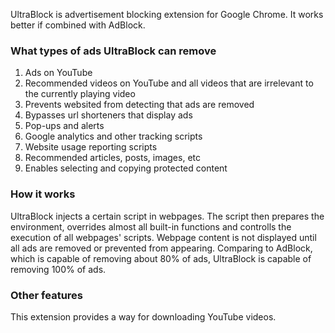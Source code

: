 UltraBlock is advertisement blocking extension for Google Chrome. It works better if combined with AdBlock.

### What types of ads UltraBlock can remove

1. Ads on YouTube
2. Recommended videos on YouTube and all videos that are irrelevant to the currently playing video
3. Prevents websited from detecting that ads are removed
4. Bypasses url shorteners that display ads
5. Pop-ups and alerts
6. Google analytics and other tracking scripts
7. Website usage reporting scripts
8. Recommended articles, posts, images, etc
9. Enables selecting and copying protected content

### How it works

UltraBlock injects a certain script in webpages. The script then prepares the environment, overrides almost all built-in functions and controlls the execution of all webpages' scripts. Webpage content is not displayed until all ads are removed or prevented from appearing. Comparing to AdBlock, which is capable of removing about 80% of ads, UltraBlock is capable of removing 100% of ads.

### Other features

This extension provides a way for downloading YouTube videos.